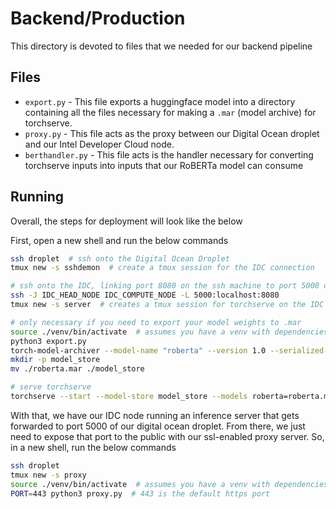# Backend/Production

This directory is devoted to files that we needed for our backend pipeline

## Files

- `export.py` - This file exports a huggingface model into a directory containing all the files
  necessary for making a `.mar` (model archive) for torchserve.
- `proxy.py` - This file acts as the proxy between our Digital Ocean droplet and our
  Intel Developer Cloud node.
- `berthandler.py` - This file acts is the handler necessary for converting torchserve inputs
  into inputs that our RoBERTa model can consume

## Running

Overall, the steps for deployment will look like the below

First, open a new shell and run the below commands

```sh
ssh droplet  # ssh onto the Digital Ocean Droplet
tmux new -s sshdemon  # create a tmux session for the IDC connection

# ssh onto the IDC, linking port 8080 on the ssh machine to port 5000 on localhost
ssh -J IDC_HEAD_NODE IDC_COMPUTE_NODE -L 5000:localhost:8080
tmux new -s server  # creates a tmux session for torchserve on the IDC node

# only necessary if you need to export your model weights to .mar
source ./venv/bin/activate  # assumes you have a venv with dependencies installed
python3 export.py
torch-model-archiver --model-name "roberta" --version 1.0 --serialized-file ./roberta_model/pytorch_model.bin --extra-files "./roberta_model/config.json,./roberta_model/tokenizer.json,./roberta_model/tokenizer_config.json,./roberta_model/special_tokens_map.json" --handler "./berthandler.py"
mkdir -p model_store
mv ./roberta.mar ./model_store

# serve torchserve
torchserve --start --model-store model_store --models roberta=roberta.mar
```

With that, we have our IDC node running an inference server that gets forwarded to port 5000 of
our digital ocean droplet. From there, we just need to expose that port to the public with our ssl-enabled
proxy server. So, in a new shell, run the below commands

```sh
ssh droplet
tmux new -s proxy
source ./venv/bin/activate  # assumes you have a venv with dependencies installed
PORT=443 python3 proxy.py  # 443 is the default https port
```
